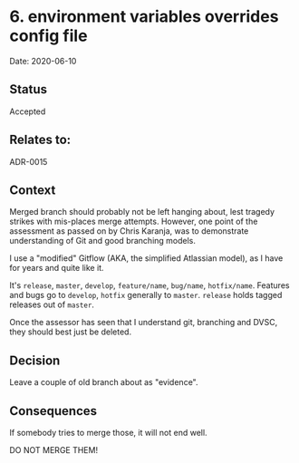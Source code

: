 # 6. environment variables overrides config file

Date: 2020-06-10

## Status

Accepted

## Relates to:

ADR-0015

## Context

Merged branch should probably not be left hanging about, lest tragedy strikes with mis-places merge attempts.
However, one point of the assessment as passed on by Chris Karanja, was to demonstrate understanding of Git
and good branching models.

I use a  "modified" Gitflow (AKA, the simplified Atlassian model), as I have for years and quite like it.

It's `release`, `master`, `develop`, `feature/name`, `bug/name`, `hotfix/name`. Features and bugs go to `develop`, `hotfix`
generally to `master`. `release` holds tagged releases out of `master`.

Once the assessor  has seen that I understand git, branching and DVSC, they should best just be deleted.

## Decision

Leave a couple of old branch about as "evidence".

## Consequences

If somebody tries to merge those, it will not end well.

DO NOT MERGE THEM! 

